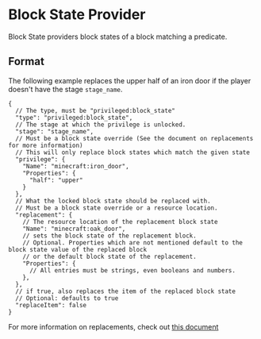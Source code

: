 # Block State Provider

Block State providers block states of a block matching a predicate.

## Format

The following example replaces the upper half of an iron door if the player doesn't have the stage `stage_name`.

```json5
{
  // The type, must be "privileged:block_state"
  "type": "privileged:block_state",
  // The stage at which the privilege is unlocked.
  "stage": "stage_name",
  // Must be a block state override (See the document on replacements for more information)
  // This will only replace block states which match the given state
  "privilege": {
    "Name": "minecraft:iron_door",
    "Properties": {
      "half": "upper"
    }
  },
  // What the locked block state should be replaced with.
  // Must be a block state override or a resource location.
  "replacement": {
    // The resource location of the replacement block state
    "Name": "minecraft:oak_door",
    // sets the block state of the replacement block.
    // Optional. Properties which are not mentioned default to the block state value of the replaced block
    // or the default block state of the replacement.
    "Properties": {
      // All entries must be strings, even booleans and numbers.
    },
  },
  // if true, also replaces the item of the replaced block state
  // Optional: defaults to true
  "replaceItem": false
}
```

For more information on replacements, check out [this document](./Replacements.md)
